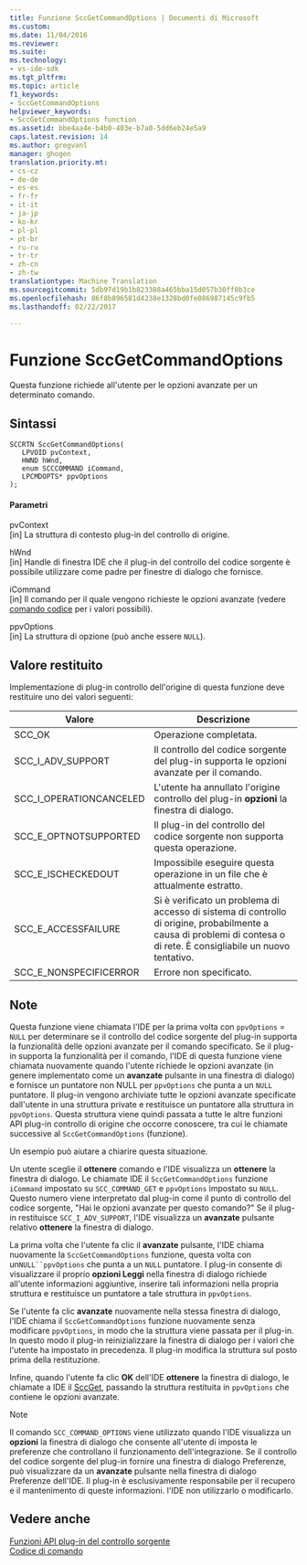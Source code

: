 ```yaml
---
title: Funzione SccGetCommandOptions | Documenti di Microsoft
ms.custom: 
ms.date: 11/04/2016
ms.reviewer: 
ms.suite: 
ms.technology:
- vs-ide-sdk
ms.tgt_pltfrm: 
ms.topic: article
f1_keywords:
- SccGetCommandOptions
helpviewer_keywords:
- SccGetCommandOptions function
ms.assetid: bbe4aa4e-b4b0-403e-b7a0-5dd6eb24e5a9
caps.latest.revision: 14
ms.author: gregvanl
manager: ghogen
translation.priority.mt:
- cs-cz
- de-de
- es-es
- fr-fr
- it-it
- ja-jp
- ko-kr
- pl-pl
- pt-br
- ru-ru
- tr-tr
- zh-cn
- zh-tw
translationtype: Machine Translation
ms.sourcegitcommit: 5db97d19b1b823388a465bba15d057b30ff0b3ce
ms.openlocfilehash: 86f8b896581d4238e1328bd0fe086987145c9fb5
ms.lasthandoff: 02/22/2017

---
```

# <a name="sccgetcommandoptions-function"></a>Funzione SccGetCommandOptions
Questa funzione richiede all'utente per le opzioni avanzate per un determinato comando.  
  
## <a name="syntax"></a>Sintassi  
  
```cpp#  
SCCRTN SccGetCommandOptions(  
   LPVOID pvContext,  
   HWND hWnd,  
   enum SCCCOMMAND iCommand,  
   LPCMDOPTS* ppvOptions  
);  
```  
  
#### <a name="parameters"></a>Parametri  
 pvContext  
 [in] La struttura di contesto plug-in del controllo di origine.  
  
 hWnd  
 [in] Handle di finestra IDE che il plug-in del controllo del codice sorgente è possibile utilizzare come padre per finestre di dialogo che fornisce.  
  
 iCommand  
 [in] Il comando per il quale vengono richieste le opzioni avanzate (vedere [comando codice](../extensibility/command-code-enumerator.md) per i valori possibili).  
  
 ppvOptions  
 [in] La struttura di opzione (può anche essere `NULL`).  
  
## <a name="return-value"></a>Valore restituito  
 Implementazione di plug-in controllo dell'origine di questa funzione deve restituire uno dei valori seguenti:  
  
|Valore|Descrizione|  
|-----------|-----------------|  
|SCC_OK|Operazione completata.|  
|SCC_I_ADV_SUPPORT|Il controllo del codice sorgente del plug-in supporta le opzioni avanzate per il comando.|  
|SCC_I_OPERATIONCANCELED|L'utente ha annullato l'origine controllo del plug-in **opzioni** la finestra di dialogo.|  
|SCC_E_OPTNOTSUPPORTED|Il plug-in del controllo del codice sorgente non supporta questa operazione.|  
|SCC_E_ISCHECKEDOUT|Impossibile eseguire questa operazione in un file che è attualmente estratto.|  
|SCC_E_ACCESSFAILURE|Si è verificato un problema di accesso di sistema di controllo di origine, probabilmente a causa di problemi di contesa o di rete. È consigliabile un nuovo tentativo.|  
|SCC_E_NONSPECIFICERROR|Errore non specificato.|  
  
## <a name="remarks"></a>Note  
 Questa funzione viene chiamata l'IDE per la prima volta con `ppvOptions` = `NULL` per determinare se il controllo del codice sorgente del plug-in supporta la funzionalità delle opzioni avanzate per il comando specificato. Se il plug-in supporta la funzionalità per il comando, l'IDE di questa funzione viene chiamata nuovamente quando l'utente richiede le opzioni avanzate (in genere implementato come un **avanzate** pulsante in una finestra di dialogo) e fornisce un puntatore non NULL per `ppvOptions` che punta a un `NULL` puntatore. Il plug-in vengono archiviate tutte le opzioni avanzate specificate dall'utente in una struttura private e restituisce un puntatore alla struttura in `ppvOptions`. Questa struttura viene quindi passata a tutte le altre funzioni API plug-in controllo di origine che occorre conoscere, tra cui le chiamate successive al `SccGetCommandOptions` (funzione).  
  
 Un esempio può aiutare a chiarire questa situazione.  
  
 Un utente sceglie il **ottenere** comando e l'IDE visualizza un **ottenere** la finestra di dialogo. Le chiamate IDE il `SccGetCommandOptions` funzione `iCommand` impostato su `SCC_COMMAND_GET` e `ppvOptions` impostato su `NULL`. Questo numero viene interpretato dal plug-in come il punto di controllo del codice sorgente, "Hai le opzioni avanzate per questo comando?" Se il plug-in restituisce `SCC_I_ADV_SUPPORT`, l'IDE visualizza un **avanzate** pulsante relativo **ottenere** la finestra di dialogo.  
  
 La prima volta che l'utente fa clic il **avanzate** pulsante, l'IDE chiama nuovamente la `SccGetCommandOptions` funzione, questa volta con un`NULL``ppvOptions` che punta a un `NULL` puntatore. I plug-in consente di visualizzare il proprio **opzioni Leggi** nella finestra di dialogo richiede all'utente informazioni aggiuntive, inserire tali informazioni nella propria struttura e restituisce un puntatore a tale struttura in `ppvOptions`.  
  
 Se l'utente fa clic **avanzate** nuovamente nella stessa finestra di dialogo, l'IDE chiama il `SccGetCommandOptions` funzione nuovamente senza modificare `ppvOptions`, in modo che la struttura viene passata per il plug-in. In questo modo il plug-in reinizializzare la finestra di dialogo per i valori che l'utente ha impostato in precedenza. Il plug-in modifica la struttura sul posto prima della restituzione.  
  
 Infine, quando l'utente fa clic **OK** dell'IDE **ottenere** la finestra di dialogo, le chiamate a IDE il [SccGet](../extensibility/sccget-function.md), passando la struttura restituita in `ppvOptions` che contiene le opzioni avanzate.  
  
> [!NOTE]
>  Il comando `SCC_COMMAND_OPTIONS` viene utilizzato quando l'IDE visualizza un **opzioni** la finestra di dialogo che consente all'utente di imposta le preferenze che controllano il funzionamento dell'integrazione. Se il controllo del codice sorgente del plug-in fornire una finestra di dialogo Preferenze, può visualizzare da un **avanzate** pulsante nella finestra di dialogo Preferenze dell'IDE. Il plug-in è esclusivamente responsabile per il recupero e il mantenimento di queste informazioni. l'IDE non utilizzarlo o modificarlo.  
  
## <a name="see-also"></a>Vedere anche  
 [Funzioni API plug-in del controllo sorgente](../extensibility/source-control-plug-in-api-functions.md)   
 [Codice di comando](../extensibility/command-code-enumerator.md)
